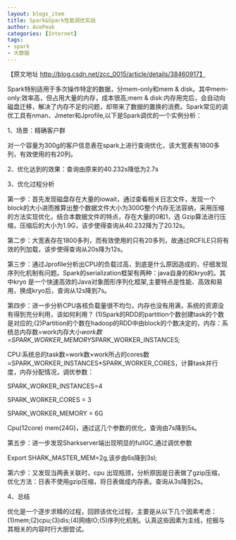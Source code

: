 ```yaml
---
layout: blogs_item
title: Spark&Spark性能调优实战
author: AcePeak
categories: [Internet]
tags: 
- spark
- 大数据
---
```


【原文地址  http://blog.csdn.net/zcc_0015/article/details/38460917】

Spark特别适用于多次操作特定的数据，分mem-only和mem & disk。其中mem-only:效率高，但占用大量的内存，成本很高;mem & disk:内存用完后，会自动向磁盘迁移，解决了内存不足的问题，却带来了数据的置换的消费。Spark常见的调优工具有nman、Jmeter和Jprofile,以下是Spark调优的一个实例分析：

1、场景：精确客户群

对一个容量为300g的客户信息表在spark上进行查询优化，该大宽表有1800多列，有效使用的有20列。

2、优化达到的效果：查询由原来的40.232s降低为2.7s

3、优化过程分析

第一步：首先发现磁盘存在大量的iowait，通过查看相关日志文件，发现一个block的大小进而推算出整个数据文件大小为300G整个内存无法容纳，采用压缩的方法实现优化，结合本数据文件的特点，存在大量的0和1，选 Gzip算法进行压缩，压缩后的大小为1.9G，该步使得查询从40.232降为了20.12s。

第二步：大宽表存在1800多列，而有效使用的只有20多列，故通过RCFILE只将有效的列加载，该步使得查询从20s降为12s。

第三步：通过Jprofile分析出CPU的负载过高，到底是什么原因造成的，仔细发现序列化机制有问题。Spark的serialization框架有两种：java自身的和kryo的。其中kryo 是一个快速高效的Java对象图形序列化框架,主要特点是性能、高效和易用，换成kryo后，查询从12s降到7s。

第四步：进一步分析CPU各核负载量很不均匀，内存也没有用满，系统的资源没有得到充分利用，该如何利用？ (1)Spark的RDD的partition个数创建task的个数是对应的;(2)Partition的个数在hadoop的RDD中由block的个数决定的，内存：系统总内存数=work内存大小*work数=SPARK_WORKER_MEMORY*SPARK_WORKER_INSTANCES;

CPU:系统总的task数=work数×work所占的cores数=SPARK_WORKER_INSTANCES*SPARK_WORKER_CORES，计算task并行度，内存分配情况，调优参数：

SPARK_WORKER_INSTANCES=4

SPARK_WORKER_CORES = 3

SPARK_WORKER_MEMORY = 6G

Cpu(12core)  mem(24G)，通过这几个参数的优化，查询由7s降到5s。

第五步：进一步发现Sharkserver端出现明显的fullGC,通过调优参数

Export SHARK_MASTER_MEM=2g,该步由6s降到3sl;

第六步：又发现当两表关联时，cpu 出现瓶颈，分析原因是日表做了gzip压缩，优化方法：日表不使用gzip压缩，将日表做成内存表。查询从3s降到2s。

4、总结

优化是一个逐步求精的过程，回顾该优化过程，主要是从以下几个因素考虑：(1)mem;(2)cpu;(3)dis;(4)网络IO;(5)序列化机制。认真这些因素为主线，挖掘与其相关的内容时行大胆尝试。